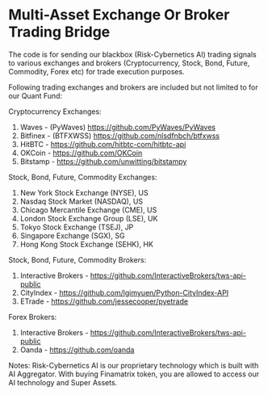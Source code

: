 # Multi-Asset Exchange Or Broker Trading Bridge
The code is for sending our blackbox (Risk-Cybernetics AI) trading signals to various exchanges and brokers (Cryptocurrency, Stock, Bond, Future, Commodity, Forex etc) for trade execution purposes.

Following trading exchanges and brokers are included but not limited to for our Quant Fund:

Cryptocurrency Exchanges:
  1. Waves - (PyWaves) https://github.com/PyWaves/PyWaves
  2. Bitfinex - (BTFXWSS) https://github.com/nlsdfnbch/btfxwss
  3. HitBTC - https://github.com/hitbtc-com/hitbtc-api
  4. OKCoin - https://github.com/OKCoin
  5. Bitstamp - https://github.com/unwitting/bitstampy
  
Stock, Bond, Future, Commodity Exchanges:
  1. New York Stock Exchange (NYSE), US
  2. Nasdaq Stock Market (NASDAQ), US
  3. Chicago Mercantile Exchange (CME), US
  3. London Stock Exchange Group (LSE), UK
  4. Tokyo Stock Exchange (TSEJ), JP
  5. Singapore Exchange (SGX), SG
  6. Hong Kong Stock Exchange (SEHK), HK

Stock, Bond, Future, Commodity Brokers:
  1. Interactive Brokers - https://github.com/InteractiveBrokers/tws-api-public
  2. CityIndex - https://github.com/lgimyuen/Python-CityIndex-API
  3. ETrade - https://github.com/jessecooper/pyetrade

Forex Brokers:
  1. Interactive Brokers - https://github.com/InteractiveBrokers/tws-api-public
  2. Oanda - https://github.com/oanda
  
Notes:  Risk-Cybernetics AI is our proprietary technology which is built with AI Aggregator. 
        With buying Finamatrix token, you are allowed to access our AI technology and Super Assets.
